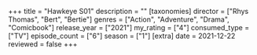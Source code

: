 +++
title = "Hawkeye S01"
description = ""
[taxonomies]
director = ["Rhys Thomas", "Bert", "Bertie"] 
genres = ["Action", "Adventure", "Drama", "Comicbook"]
release_year = ["2021"]
my_rating = ["4"]
consumed_type = ["TV"]
episode_count = ["6"]
season = ["1"]
[extra]
date = 2021-12-22
reviewed = false
+++
